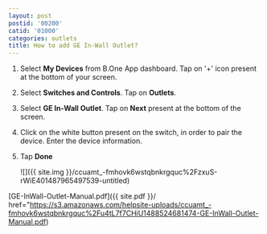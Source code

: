 ```yaml
---
layout: post
postid: '00200'
catid: '01000'
categories: outlets
title: How to add GE In-Wall Outlet?
---
```


1. Select **My Devices** from B.One App dashboard. Tap on &#39;+&#39; icon present at the bottom of your screen.

2. Select **Switches and Controls**. Tap on **Outlets**.

3. Select **GE In-Wall Outlet**. Tap on **Next** present at the bottom of the screen.

4. Click on the white button present on the switch, in order to pair the device. Enter the device information.

5. Tap **Done**

    ![]({{ site.img }}/ccuamt_-fmhovk6wstqbnkrgquc%2FzxuS-rWiE401487965497539-untitled)

[GE-InWall-Outlet-Manual.pdf]({{ site.pdf }}/ href="https://s3.amazonaws.com/helpsite-uploads/ccuamt_-fmhovk6wstqbnkrgquc%2Fu4tL7f7CHiU1488524681474-GE-InWall-Outlet-Manual.pdf)